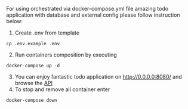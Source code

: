 For using orchestrated via docker-compose.yml file amazing todo application with database and external config please follow instruction below:
1. Create .env from template
```
cp .env.example .env
```
2. Run containers composition by executing
```
docker-compose up -d
```
3. You can enjoy fantastic todo application on http://0.0.0.0:8080/ and browse the [API](http://localhost:8000/api/)
4. To stop and remove all container enter
```
docker-compose down 
```

